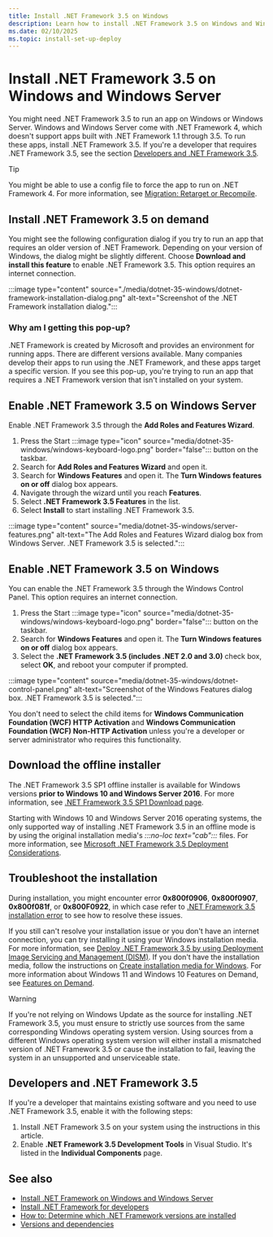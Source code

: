 ```yaml
---
title: Install .NET Framework 3.5 on Windows
description: Learn how to install .NET Framework 3.5 on Windows and Windows Server. .NET Framework 3.5 can run apps that target .NET Framework 1.0 through 3.5.
ms.date: 02/10/2025
ms.topic: install-set-up-deploy
---
```

# Install .NET Framework 3.5 on Windows and Windows Server

You might need .NET Framework 3.5 to run an app on Windows or Windows Server. Windows and Windows Server come with .NET Framework 4, which doesn't support apps built with .NET Framework 1.1 through 3.5. To run these apps, install .NET Framework 3.5. If you're a developer that requires .NET Framework 3.5, see the section [Developers and .NET Framework 3.5](#developers-and-net-framework-35).

> [!TIP]
> You might be able to use a config file to force the app to run on .NET Framework 4. For more information, see [Migration: Retarget or Recompile](../migration-guide/migrating-from-the-net-framework-1-1.md#retarget-or-recompile).

## Install .NET Framework 3.5 on demand

You might see the following configuration dialog if you try to run an app that requires an older version of .NET Framework. Depending on your version of Windows, the dialog might be slightly different. Choose **Download and install this feature** to enable .NET Framework 3.5. This option requires an internet connection.

:::image type="content" source="./media/dotnet-35-windows/dotnet-framework-installation-dialog.png" alt-text="Screenshot of the .NET Framework installation dialog.":::

### Why am I getting this pop-up?

.NET Framework is created by Microsoft and provides an environment for running apps. There are different versions available. Many companies develop their apps to run using the .NET Framework, and these apps target a specific version. If you see this pop-up, you're trying to run an app that requires a .NET Framework version that isn't installed on your system.

## Enable .NET Framework 3.5 on Windows Server

Enable .NET Framework 3.5 through the **Add Roles and Features Wizard**.

1. Press the Start :::image type="icon" source="media/dotnet-35-windows/windows-keyboard-logo.png" border="false"::: button on the taskbar.
1. Search for **Add Roles and Features Wizard** and open it.
1. Search for **Windows Features** and open it. The **Turn Windows features on or off** dialog box appears.
1. Navigate through the wizard until you reach **Features**.
1. Select **.NET Framework 3.5 Features** in the list.
1. Select **Install** to start installing .NET Framework 3.5.

:::image type="content" source="media/dotnet-35-windows/server-features.png" alt-text="The Add Roles and Features Wizard dialog box from Windows Server. .NET Framework 3.5 is selected.":::

## Enable .NET Framework 3.5 on Windows

You can enable the .NET Framework 3.5 through the Windows Control Panel. This option requires an internet connection.

1. Press the Start :::image type="icon" source="media/dotnet-35-windows/windows-keyboard-logo.png" border="false"::: button on the taskbar.
1. Search for **Windows Features** and open it. The **Turn Windows features on or off** dialog box appears.
1. Select the **.NET Framework 3.5 (includes .NET 2.0 and 3.0)** check box, select **OK**, and reboot your computer if prompted.

:::image type="content" source="media/dotnet-35-windows/dotnet-control-panel.png" alt-text="Screenshot of the Windows Features dialog box. .NET Framework 3.5 is selected.":::

You don't need to select the child items for **Windows Communication Foundation (WCF) HTTP Activation** and **Windows Communication Foundation (WCF) Non-HTTP Activation** unless you're a developer or server administrator who requires this functionality.

## Download the offline installer

The .NET Framework 3.5 SP1 offline installer is available for Windows versions **prior to Windows 10 and Windows Server 2016**. For more information, see [.NET Framework 3.5 SP1 Download page](https://dotnet.microsoft.com/download/dotnet-framework/net35-sp1?wt.mc_id=install-docs).

Starting with Windows 10 and Windows Server 2016 operating systems, the only supported way of installing .NET Framework 3.5 in an offline mode is by using the original installation media's _:::no-loc text="cab":::_ files. For more information, see [Microsoft .NET Framework 3.5 Deployment Considerations](/windows-hardware/manufacture/desktop/microsoft-net-framework-35-deployment-considerations?view=windows-10).

## Troubleshoot the installation

During installation, you might encounter error **0x800f0906**, **0x800f0907**, **0x800f081f**, or **0x800F0922**, in which case refer to [.NET Framework 3.5 installation error](https://support.microsoft.com/help/2734782/net-framework-3-5-installation-error-0x800f0906--0x800f081f--0x800f09) to see how to resolve these issues.

If you still can't resolve your installation issue or you don't have an internet connection, you can try installing it using your Windows installation media. For more information, see [Deploy .NET Framework 3.5 by using Deployment Image Servicing and Management (DISM)](/windows-hardware/manufacture/desktop/deploy-net-framework-35-by-using-deployment-image-servicing-and-management--dism). If you don't have the installation media, follow the instructions on [Create installation media for Windows](https://support.microsoft.com/help/15088/windows-create-installation-media). For more information about Windows 11 and Windows 10 Features on Demand, see [Features on Demand](/windows-hardware/manufacture/desktop/features-on-demand-v2--capabilities).

> [!WARNING]
> If you're not relying on Windows Update as the source for installing .NET Framework 3.5, you must ensure to strictly use sources from the same corresponding Windows operating system version. Using sources from a different Windows operating system version will either install a mismatched version of .NET Framework 3.5 or cause the installation to fail, leaving the system in an unsupported and unserviceable state.

## Developers and .NET Framework 3.5

If you're a developer that maintains existing software and you need to use .NET Framework 3.5, enable it with the following steps:

1. Install .NET Framework 3.5 on your system using the instructions in this article.
1. Enable **.NET Framework 3.5 Development Tools** in Visual Studio. It's listed in the **Individual Components** page.

## See also

- [Install .NET Framework on Windows and Windows Server](on-windows-and-server.md)
- [Install .NET Framework for developers](guide-for-developers.md)
- [How to: Determine which .NET Framework versions are installed](how-to-determine-which-versions-are-installed.md)
- [Versions and dependencies](versions-and-dependencies.md)
